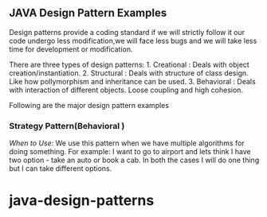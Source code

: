 ## JAVA Design Pattern Examples

Design patterns provide a coding standard if we will strictly follow it our code undergo
less modification,we will face less bugs and we will take less time for development or modification.

There are three types of design patterns:
    1. Creational : Deals with object creation/instantiation.
    2. Structural : Deals with structure of class design. Like how pollymorphism and inheritance can be used.
    3. Behavioral : Deals with interaction of different objects. Loose coupling and high cohesion.

Following are the major design pattern examples

### Strategy Pattern(Behavioral )

*When to Use:*
    We use this pattern when we have multiple algorithms for doing something. For example: I want to go to airport and lets think 
    I have two option - take an auto or book a cab. In both the cases I will do one thing but I can take different options.
    
    
# java-design-patterns
